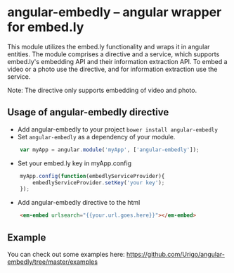 angular-embedly – angular wrapper for embed.ly
==============================================

This module utilizes the embed.ly functionality and wraps it in angular entities. The module comprises a directive and a service, which supports embed.ly's embedding API and their information extraction API. 
To embed a video or a photo use the directive, and for information extraction use the service.

Note: The directive only supports embedding of video and photo.


## Usage of angular-embedly directive

* Add angular-embedly to your project `bower install angular-embedly`
* Set `angular-embedly` as a dependency of your module.
```javascript
    var myApp = angular.module('myApp', ['angular-embedly']);
```
* Set your embed.ly key in myApp.config
```javascript
    myApp.config(function(embedlyServiceProvider){
        embedlyServiceProvider.setKey('your key');
    });
```
* Add angular-embedly directive to the html
```html
    <em-embed urlsearch="{{your.url.goes.here}}"></em-embed>
```


## Example
You can check out some examples here: https://github.com/Urigo/angular-embedly/tree/master/examples
